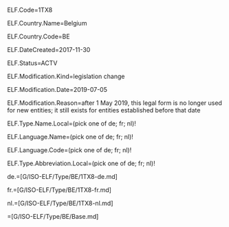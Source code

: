 ELF.Code=1TX8

ELF.Country.Name=Belgium

ELF.Country.Code=BE

ELF.DateCreated=2017-11-30

ELF.Status=ACTV

ELF.Modification.Kind=legislation change

ELF.Modification.Date=2019-07-05

ELF.Modification.Reason=after 1 May 2019, this legal form is no longer used for new entities; it still exists for entities established before that date

ELF.Type.Name.Local=(pick one of de; fr; nl)!

ELF.Language.Name=(pick one of de; fr; nl)!

ELF.Language.Code=(pick one of de; fr; nl)!

ELF.Type.Abbreviation.Local=(pick one of de; fr; nl)!

de.=[G/ISO-ELF/Type/BE/1TX8-de.md]

fr.=[G/ISO-ELF/Type/BE/1TX8-fr.md]

nl.=[G/ISO-ELF/Type/BE/1TX8-nl.md]

=[G/ISO-ELF/Type/BE/Base.md]
